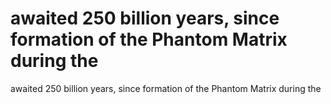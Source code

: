 # awaited 250 billion years, since formation of the Phantom Matrix during  the

awaited 250 billion years, since formation of the Phantom Matrix during  the
